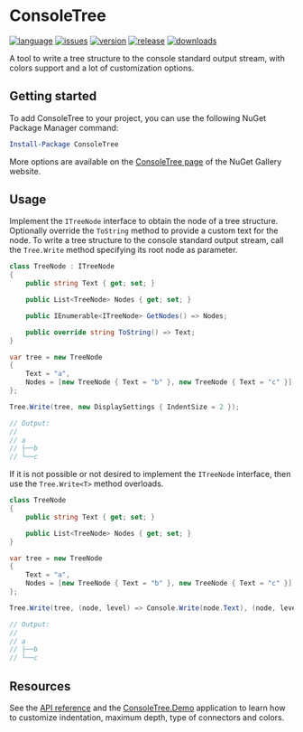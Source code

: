 # ConsoleTree

[![language](https://img.shields.io/github/languages/top/maurizuki/ConsoleTree)](https://github.com/maurizuki/ConsoleTree)
[![issues](https://img.shields.io/github/issues/maurizuki/ConsoleTree)](https://github.com/maurizuki/ConsoleTree/issues)
[![version](https://img.shields.io/nuget/v/ConsoleTree)](https://www.nuget.org/packages/ConsoleTree)
[![release](https://img.shields.io/github/release-date/maurizuki/ConsoleTree)](https://github.com/maurizuki/ConsoleTree/releases/latest)
[![downloads](https://img.shields.io/nuget/dt/ConsoleTree)](https://www.nuget.org/packages/ConsoleTree)

A tool to write a tree structure to the console standard output stream, with colors support and a lot of customization options.

## Getting started

To add ConsoleTree to your project, you can use the following NuGet Package Manager command:

```PowerShell
Install-Package ConsoleTree
```

More options are available on the [ConsoleTree page](https://www.nuget.org/packages/ConsoleTree) of the NuGet Gallery website.

## Usage

Implement the `ITreeNode` interface to obtain the node of a tree structure. Optionally override the `ToString` method to provide a custom text for the node. To write a tree structure to the console standard output stream, call the `Tree.Write` method specifying its root node as parameter.

```csharp
class TreeNode : ITreeNode
{
	public string Text { get; set; }

	public List<TreeNode> Nodes { get; set; }

	public IEnumerable<ITreeNode> GetNodes() => Nodes;

	public override string ToString() => Text;
}

var tree = new TreeNode
{
	Text = "a",
	Nodes = [new TreeNode { Text = "b" }, new TreeNode { Text = "c" }]
};

Tree.Write(tree, new DisplaySettings { IndentSize = 2 });

// Output:
//
// a
// ├──b
// └──c
```

If it is not possible or not desired to implement the `ITreeNode` interface, then use the `Tree.Write<T>` method overloads.

```csharp
class TreeNode
{
	public string Text { get; set; }

	public List<TreeNode> Nodes { get; set; }
}

var tree = new TreeNode
{
	Text = "a",
	Nodes = [new TreeNode { Text = "b" }, new TreeNode { Text = "c" }]
};

Tree.Write(tree, (node, level) => Console.Write(node.Text), (node, level) => node.Nodes, new DisplaySettings { IndentSize = 2 });

// Output:
//
// a
// ├──b
// └──c
```

## Resources

See the [API reference](./docs/ConsoleTree.md) and the [ConsoleTree.Demo](./src/ConsoleTree.Demo) application to learn how to customize indentation, maximum depth, type of connectors and colors.
